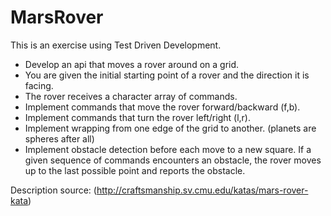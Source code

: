MarsRover
=========

This is an exercise using Test Driven Development.

* Develop an api that moves a rover around on a grid.
* You are given the initial starting point of a rover and the direction it is facing.
* The rover receives a character array of commands.
* Implement commands that move the rover forward/backward (f,b).
* Implement commands that turn the rover left/right (l,r).
* Implement wrapping from one edge of the grid to another. (planets are spheres after all)
* Implement obstacle detection before each move to a new square. If a given sequence of commands encounters an obstacle, the rover moves up to the last possible point and reports the obstacle.

Description source: (http://craftsmanship.sv.cmu.edu/katas/mars-rover-kata) 
